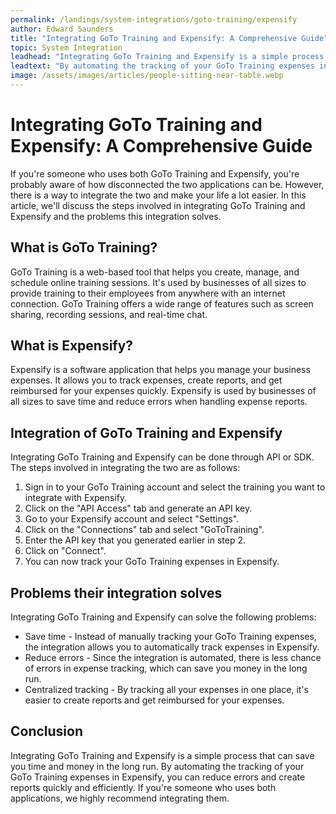 ```yaml
---
permalink: /landings/system-integrations/goto-training/expensify
author: Edward Saunders
title: "Integrating GoTo Training and Expensify: A Comprehensive Guide"
topic: System Integration
leadhead: "Integrating GoTo Training and Expensify is a simple process that can save you time and money in the long run"
leadtext: "By automating the tracking of your GoTo Training expenses in Expensify, you can reduce errors and create reports quickly and efficiently. If you're someone who uses both applications, we highly recommend integrating them."
image: /assets/images/articles/people-sitting-near-table.webp
---
```

<div class="arttext">	<h1>Integrating GoTo Training and Expensify: A Comprehensive Guide</h1>
	<p>If you're someone who uses both GoTo Training and Expensify, you're probably aware of how disconnected the two applications can be. However, there is a way to integrate the two and make your life a lot easier. In this article, we'll discuss the steps involved in integrating GoTo Training and Expensify and the problems this integration solves.</p>
	<h2>What is GoTo Training?</h2>
	<p>GoTo Training is a web-based tool that helps you create, manage, and schedule online training sessions. It's used by businesses of all sizes to provide training to their employees from anywhere with an internet connection. GoTo Training offers a wide range of features such as screen sharing, recording sessions, and real-time chat.</p>
	<h2>What is Expensify?</h2>
	<p>Expensify is a software application that helps you manage your business expenses. It allows you to track expenses, create reports, and get reimbursed for your expenses quickly. Expensify is used by businesses of all sizes to save time and reduce errors when handling expense reports.</p>
	<h2>Integration of GoTo Training and Expensify</h2>
	<p>Integrating GoTo Training and Expensify can be done through API or SDK. The steps involved in integrating the two are as follows:</p>
	<ol>
		<li>Sign in to your GoTo Training account and select the training you want to integrate with Expensify.</li>
		<li>Click on the "API Access" tab and generate an API key.</li>
		<li>Go to your Expensify account and select "Settings".</li>
		<li>Click on the "Connections" tab and select "GoToTraining".</li>
		<li>Enter the API key that you generated earlier in step 2.</li>
		<li>Click on "Connect".</li>
		<li>You can now track your GoTo Training expenses in Expensify.</li>
	</ol>
	<h2>Problems their integration solves</h2>
	<p>Integrating GoTo Training and Expensify can solve the following problems:</p>
	<ul>
		<li>Save time - Instead of manually tracking your GoTo Training expenses, the integration allows you to automatically track expenses in Expensify.</li>
		<li>Reduce errors - Since the integration is automated, there is less chance of errors in expense tracking, which can save you money in the long run.</li>
		<li>Centralized tracking - By tracking all your expenses in one place, it's easier to create reports and get reimbursed for your expenses.</li>
	</ul>
	<h2>Conclusion</h2>
	<p>Integrating GoTo Training and Expensify is a simple process that can save you time and money in the long run. By automating the tracking of your GoTo Training expenses in Expensify, you can reduce errors and create reports quickly and efficiently. If you're someone who uses both applications, we highly recommend integrating them.</p>
</div>
